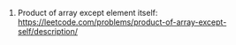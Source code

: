 1. Product of array except element itself: https://leetcode.com/problems/product-of-array-except-self/description/